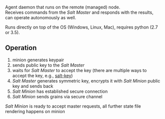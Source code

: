 Agent daemon that runs on the remote (managed) node.    
Receives commands from the _Salt Master_ and responds with the results, can operate autonomously as well.
  
Runs directly on top of the OS (Windows, Linux, Mac), requires python (2.7 or 3.5).  

## Operation
 1. minion generates keypair
 2. sends public key to the _Salt Master_
 3. waits for _Salt Master_ to accept the key (there are multiple ways to accept the key, e.g., [salt-key](https://github.com/kiemlicz/util/wiki/Salt-Scripts#salt-key))
 4. _Salt Master_ generates symmetric key, encrypts it with _Salt Minion_ public key and sends back
 5. _Salt Minion_ has established secure connection
 6. _Salt Minion_ sends grains via secure channel

_Salt Minion_ is ready to accept master requests, all further state file rendering happens on minion
